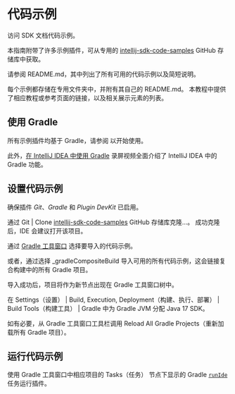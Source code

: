 # 代码示例

<!-- Copyright 2000-2023 JetBrains s.r.o. and contributors. Use of this source code is governed by the Apache 2.0 license. -->

<link-summary>访问 SDK 文档代码示例。</link-summary>

本指南附带了许多示例插件，可从专用的 [intellij-sdk-code-samples](https://github.com/JetBrains/intellij-sdk-code-samples) GitHub 存储库中获取。

请参阅 <path>README.md</path>，其中列出了所有可用的代码示例以及简短说明。

每个示例都存储在专用文件夹中，并附有其自己的 <path>README.md</path>。
本教程中提供了相应教程或参考页面的链接，以及相关展示元素的列表。

## 使用 Gradle

所有示例插件均基于 Gradle，请参阅 [](creating_plugin_project.md) 以开始使用。

此外，[在 IntelliJ IDEA 中使用 Gradle](https://youtu.be/6V6G3RyxEMk) 录屏视频全面介绍了 IntelliJ IDEA 中的 Gradle 功能。

## 设置代码示例

确保插件 _Git_、_Gradle_ 和 _Plugin DevKit_ 已启用。

通过 <control>Git | Clone</control> [intellij-sdk-code-samples](https://github.com/JetBrains/intellij-sdk-code-samples) GitHub 存储库克隆...。
成功克隆后，IDE 会建议打开该项目。

通过 [Gradle 工具窗口](https://www.jetbrains.com/help/idea/gradle.html#link_gradle_project) 选择要导入的代码示例。

或者，通过选择 <path>_gradleCompositeBuild</path> 导入可用的所有代码示例，这会链接复合构建中的所有 Gradle 项目。

导入成功后，项目将作为新节点出现在 <control>Gradle</control> 工具窗口树中。

在 <ui-path>Settings（设置） | Build, Execution, Deployment（构建、执行、部署） | Build Tools（构建工具） | Gradle</ui-path> 中为 <control>Gradle JVM</control> 分配 Java 17 SDK。

如有必要，从 Gradle 工具窗口工具栏调用 <control>Reload All Gradle Projects（重新加载所有 Gradle 项目）</control>。

## 运行代码示例

使用 <control>Gradle</control> 工具窗口中相应项目的 <control>Tasks（任务）</control> 节点下显示的 Gradle [`runIde`](creating_plugin_project.md#executing-the-plugin) 任务运行插件。
